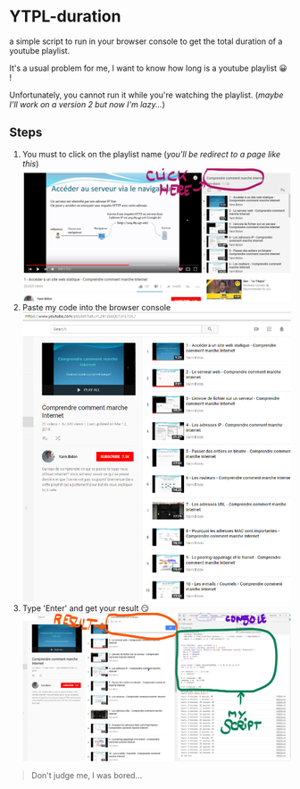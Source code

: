 # YTPL-duration
a simple script to run in your browser console to get the total duration of a youtube playlist.

It's a usual problem for me, I want to know how long is a youtube playlist :grinning: !

Unfortunately, you cannot run it while you're watching the playlist. (*maybe I'll work on a version 2 but now I'm lazy...*)

## Steps
1. You must to click on the playlist name (*you'll be redirect to a page like this*)
![step-1](step-1.jpg)
2. Paste my code into the browser console
![step-2](step-2.png)
3. Type 'Enter' and get your result :smirk:
![step-3](step-3.jpg)

> Don't judge me, I was bored...
